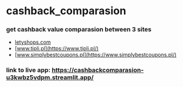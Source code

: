 # cashback_comparasion
### get cashback value comparasion between 3 sites
- [letyshops.com](https://letyshops.com/pl)
- [www.tipli.pl](https://www.tipli.pl/)
- [www.simplybestcoupons.pl](https://www.simplybestcoupons.pl/)
### link to live app: https://cashbackcomparasion-u3kwbz5vdpm.streamlit.app/

